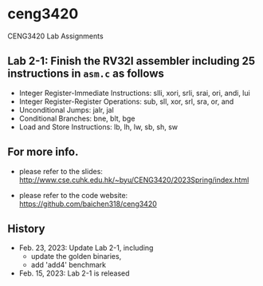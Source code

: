 # ceng3420
CENG3420 Lab Assignments

## Lab 2-1: Finish the RV32I assembler including 25 instructions in `asm.c` as follows
* Integer Register-Immediate Instructions:
            slli, xori, srli, srai, ori, andi, lui
* Integer Register-Register Operations:
            sub, sll, xor, srl, sra, or, and
* Unconditional Jumps:
            jalr, jal
* Conditional Branches:
           bne, blt, bge
* Load and Store Instructions:
            lb, lh, lw, sb, sh, sw

## For more info.

- please refer to the slides: http://www.cse.cuhk.edu.hk/~byu/CENG3420/2023Spring/index.html

- please refer to the code website: https://github.com/baichen318/ceng3420

## History
* Feb. 23, 2023: Update Lab 2-1, including
    - update the golden binaries,
    - add 'add4' benchmark
* Feb. 15, 2023: Lab 2-1 is released
